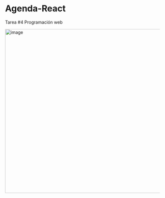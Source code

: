 # Agenda-React
Tarea #4 Programación web 

<img width="534" alt="image" src="https://user-images.githubusercontent.com/115881434/227418012-8a8fa8fc-2488-4457-b712-a4e53ab3e700.png">
